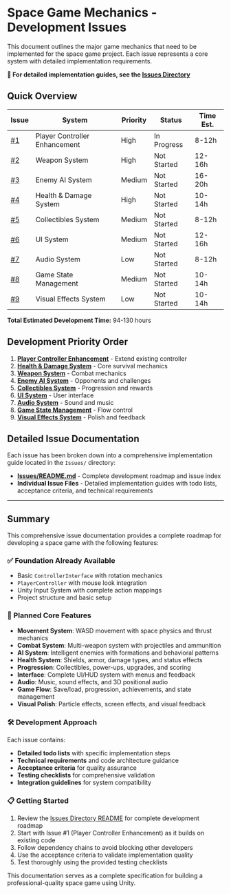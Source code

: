 # Space Game Mechanics - Development Issues

This document outlines the major game mechanics that need to be implemented for the space game project. Each issue represents a core system with detailed implementation requirements.

**📁 For detailed implementation guides, see the [Issues Directory](./Issues/README.md)**

## Quick Overview

| Issue | System | Priority | Status | Time Est. |
|-------|--------|----------|--------|-----------|
| [#1](./Issues/01_player_controller_enhancement.md) | Player Controller Enhancement | High | In Progress | 8-12h |
| [#2](./Issues/02_weapon_system.md) | Weapon System | High | Not Started | 12-16h |
| [#3](./Issues/03_enemy_ai_system.md) | Enemy AI System | Medium | Not Started | 16-20h |
| [#4](./Issues/04_health_damage_system.md) | Health & Damage System | High | Not Started | 10-14h |
| [#5](./Issues/05_collectibles_system.md) | Collectibles System | Medium | Not Started | 8-12h |
| [#6](./Issues/06_ui_system.md) | UI System | Medium | Not Started | 12-16h |
| [#7](./Issues/07_audio_system.md) | Audio System | Low | Not Started | 8-12h |
| [#8](./Issues/08_game_state_management.md) | Game State Management | Medium | Not Started | 10-14h |
| [#9](./Issues/09_visual_effects_system.md) | Visual Effects System | Low | Not Started | 10-14h |

**Total Estimated Development Time:** 94-130 hours

## Development Priority Order

1. **[Player Controller Enhancement](./Issues/01_player_controller_enhancement.md)** - Extend existing controller
2. **[Health & Damage System](./Issues/04_health_damage_system.md)** - Core survival mechanics
3. **[Weapon System](./Issues/02_weapon_system.md)** - Combat mechanics
4. **[Enemy AI System](./Issues/03_enemy_ai_system.md)** - Opponents and challenges
5. **[Collectibles System](./Issues/05_collectibles_system.md)** - Progression and rewards
6. **[UI System](./Issues/06_ui_system.md)** - User interface
7. **[Audio System](./Issues/07_audio_system.md)** - Sound and music
8. **[Game State Management](./Issues/08_game_state_management.md)** - Flow control
9. **[Visual Effects System](./Issues/09_visual_effects_system.md)** - Polish and feedback

## Detailed Issue Documentation

Each issue has been broken down into a comprehensive implementation guide located in the `Issues/` directory:

- **[Issues/README.md](./Issues/README.md)** - Complete development roadmap and issue index
- **Individual Issue Files** - Detailed implementation guides with todo lists, acceptance criteria, and technical requirements

---

## Summary

This comprehensive issue documentation provides a complete roadmap for developing a space game with the following features:

### ✅ Foundation Already Available
- Basic `ControllerInterface` with rotation mechanics
- `PlayerController` with mouse look integration
- Unity Input System with complete action mappings
- Project structure and basic setup

### 🎯 Planned Core Features
- **Movement System**: WASD movement with space physics and thrust mechanics
- **Combat System**: Multi-weapon system with projectiles and ammunition
- **AI System**: Intelligent enemies with formations and behavioral patterns
- **Health System**: Shields, armor, damage types, and status effects
- **Progression**: Collectibles, power-ups, upgrades, and scoring
- **Interface**: Complete UI/HUD system with menus and feedback
- **Audio**: Music, sound effects, and 3D positional audio
- **Game Flow**: Save/load, progression, achievements, and state management
- **Visual Polish**: Particle effects, screen effects, and visual feedback

### 🛠 Development Approach
Each issue contains:
- **Detailed todo lists** with specific implementation steps
- **Technical requirements** and code architecture guidance
- **Acceptance criteria** for quality assurance
- **Testing checklists** for comprehensive validation
- **Integration guidelines** for system compatibility

### 📋 Getting Started
1. Review the [Issues Directory README](./Issues/README.md) for complete development roadmap
2. Start with Issue #1 (Player Controller Enhancement) as it builds on existing code
3. Follow dependency chains to avoid blocking other developers
4. Use the acceptance criteria to validate implementation quality
5. Test thoroughly using the provided testing checklists

This documentation serves as a complete specification for building a professional-quality space game using Unity.
